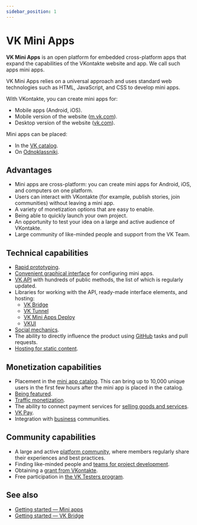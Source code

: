 ```yaml
---
sidebar_position: 1
---
```


# VK Mini Apps

**VK Mini Apps** is an open platform for embedded cross-platform apps that expand the capabilities of the VKontakte website and app. We call such apps mini apps.

VK Mini Apps relies on a universal approach and uses standard web technologies such as HTML, JavaScript, and CSS to develop mini apps.

With VKontakte, you can create mini apps for:

* Mobile apps (Android, iOS).
* Mobile version of the website ([m.vk.com](https://m.vk.com/)).
* Desktop version of the website ([vk.com](https://vk.com/)).

Mini apps can be placed:
* In the [VK catalog](https://vk.com/services).
* On [Odnoklassniki](https://ok.ru).
<!--* On the mobile version of the [Atom browser](https://browser.ru/) for Android.-->

## Advantages

* Mini apps are cross-platform: you can create mini apps for Android, iOS, and computers on one platform.
* Users can interact with VKontakte (for example, publish stories, join communities) without leaving a mini app.
* A variety of monetization options that are easy to enable.
* Being able to quickly launch your own project.
* An opportunity to test your idea on a large and active audience of VKontakte.
* Large community of like-minded people and support from the VK Team.

## Technical capabilities

* [Rapid prototyping](mini-apps/getting-started).
* [Convenient graphical interface](mini-apps/management/overview) for configuring mini apps.
* [VK API](reference/versions) with hundreds of public methods, the list of which is regularly updated.
* Libraries for working with the API, ready-made interface elements, and hosting:
  * [VK Bridge](mini-apps/bridge)
  * [VK Tunnel](libraries/tunnel)
  * [VK Mini Apps Deploy](https://github.com/VKCOM/vk-miniapps-deploy)
  * [VKUI](libraries/vkui)
* [Social mechanics](mini-apps/promotion/social-mechanics).
* The ability to directly influence the product using [GitHub](https://github.com/VKCOM) tasks and pull requests.
* [Hosting for static content](mini-apps/development/hosting/overview).

## Monetization capabilities

* Placement in the [mini app catalog](mini-apps/catalog/getting-started). This can bring up to 10,000 unique users in the first few hours after the mini app is placed in the catalog.
* [Being featured](mini-apps/promotion/featured).
* [Traffic monetization](mini-apps/monetization/payments).
* The ability to connect payment services for [selling goods and services](mini-apps/monetization/payments).
* [VK Pay](mini-apps/promotion/vkpay).
* Integration with [business](mini-apps/development/community-apps) communities.

## Community capabilities

* A large and active [platform community](https://vk.com/vkappsdev), where members regularly share their experiences and best practices.
* Finding like-minded people and [teams for project development](https://vk.com/mini-apps).
* Obtaining a [grant from VKontakte](https://vk-grants.production.vklanding.com/).
* Free participation in [the VK Testers program](https://vk.com/testers).

## See also

* [Getting started — Mini apps](mini-apps/getting-started)
* [Getting started — VK Bridge](bridge/getting-started)